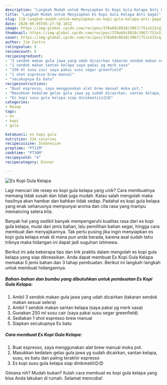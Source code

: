 ```yaml
---
description: "Langkah Mudah untuk Menyiapkan Es Kopi Gula Kelapa Anti Gagal"
title: "Langkah Mudah untuk Menyiapkan Es Kopi Gula Kelapa Anti Gagal"
slug: 118-langkah-mudah-untuk-menyiapkan-es-kopi-gula-kelapa-anti-gagal
date: 2020-09-05T05:27:58.101Z
image: https://img-global.cpcdn.com/recipes/370a69c8818c3967/751x532cq70/es-kopi-gula-kelapa-foto-resep-utama.jpg
thumbnail: https://img-global.cpcdn.com/recipes/370a69c8818c3967/751x532cq70/es-kopi-gula-kelapa-foto-resep-utama.jpg
cover: https://img-global.cpcdn.com/recipes/370a69c8818c3967/751x532cq70/es-kopi-gula-kelapa-foto-resep-utama.jpg
author: Jim Castro
ratingvalue: 5
reviewcount: 8
recipeingredient:
- "3 sendok makan gula jawa yang udah dicairkan takaran sendok makan sesuai selera"
- "1 sendok makan santan kelapa saya pakai yg merk sasa"
- "250 ml susu cair saya pakai susu segar greenfield"
- "1 shot espresso brew manual"
- "secukupnya Es batu"
recipeinstructions:
- "Buat espresso, saya menggunakan alat brew manual moka pot."
- "Masukkan kedalam gelas gula jawa yg sudah dicairkan, santan kelapa, susu, es batu dan paling terakhir espresso"
- "Es kopi susu gula kelapa siap dinikmatiii😉😍"
categories:
- Resep
tags:
- es
- kopi
- gula

katakunci: es kopi gula 
nutrition: 224 calories
recipecuisine: Indonesian
preptime: "PT11M"
cooktime: "PT30M"
recipeyield: "4"
recipecategory: Dinner

---
```



![Es Kopi Gula Kelapa](https://img-global.cpcdn.com/recipes/370a69c8818c3967/751x532cq70/es-kopi-gula-kelapa-foto-resep-utama.jpg)

Lagi mencari ide resep es kopi gula kelapa yang unik? Cara membuatnya memang tidak susah dan tidak juga mudah. Kalau salah mengolah maka hasilnya akan hambar dan bahkan tidak sedap. Padahal es kopi gula kelapa yang enak seharusnya mempunyai aroma dan cita rasa yang mampu memancing selera kita.

Banyak hal yang sedikit banyak mempengaruhi kualitas rasa dari es kopi gula kelapa, mulai dari jenis bahan, lalu pemilihan bahan segar, hingga cara membuat dan menyajikannya. Tak perlu pusing jika ingin menyiapkan es kopi gula kelapa enak di mana pun anda berada, karena asal sudah tahu triknya maka hidangan ini dapat jadi suguhan istimewa.




Berikut ini ada beberapa tips dan trik praktis dalam mengolah es kopi gula kelapa yang siap dikreasikan. Anda dapat membuat Es Kopi Gula Kelapa memakai 5 jenis bahan dan 3 tahap pembuatan. Berikut ini langkah-langkah untuk membuat hidangannya.

<!--inarticleads1-->

##### Bahan-bahan dan bumbu yang dibutuhkan untuk pembuatan Es Kopi Gula Kelapa:

1. Ambil 3 sendok makan gula jawa yang udah dicairkan (takaran sendok makan sesuai selera)
1. Ambil 1 sendok makan santan kelapa (saya pakai yg merk sasa)
1. Gunakan 250 ml susu cair (saya pakai susu segar greenfield)
1. Sediakan 1 shot espresso brew manual
1. Siapkan secukupnya Es batu




<!--inarticleads2-->

##### Cara membuat Es Kopi Gula Kelapa:

1. Buat espresso, saya menggunakan alat brew manual moka pot.
1. Masukkan kedalam gelas gula jawa yg sudah dicairkan, santan kelapa, susu, es batu dan paling terakhir espresso
1. Es kopi susu gula kelapa siap dinikmatiii😉😍




Gimana nih? Mudah bukan? Itulah cara membuat es kopi gula kelapa yang bisa Anda lakukan di rumah. Selamat mencoba!
